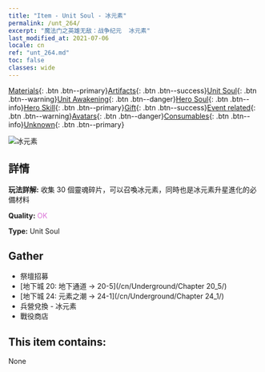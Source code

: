 ```yaml
---
title: "Item - Unit Soul - 冰元素"
permalink: /unt_264/
excerpt: "魔法门之英雄无敌：战争纪元  冰元素"
last_modified_at: 2021-07-06
locale: cn
ref: "unt_264.md"
toc: false
classes: wide
---
```

 [Materials](/ItemsCN/){: .btn .btn--primary}[Artifacts](/ItemsCN/Artifacts/){: .btn .btn--success}[Unit Soul](/ItemsCN/UnitSoul/){: .btn .btn--warning}[Unit Awakening](/ItemsCN/UnitAwakening/){: .btn .btn--danger}[Hero Soul](/ItemsCN/HeroSoul/){: .btn .btn--info}[Hero Skill](/ItemsCN/HeroSkill/){: .btn .btn--primary}[Gift](/ItemsCN/Gift/){: .btn .btn--success}[Event related](/ItemsCN/Events/){: .btn .btn--warning}[Avatars](/ItemsCN/Avatars/){: .btn .btn--danger}[Consumables](/ItemsCN/Consumables/){: .btn .btn--info}[Unknown](/ItemsCN/Unknown/){: .btn .btn--primary}

 ![冰元素](/images/u/ti_bingyuansu2.jpg)

## 詳情
 **玩法詳解:** 收集 30 個靈魂碎片，可以召喚冰元素，同時也是冰元素升星進化的必備材料

 **Quality:** <span style="color: #DA70D6">OK</span>

 **Type:** Unit Soul

## Gather

*    祭壇招募 
*    [地下城 20: 地下通道 -> 20-5](/cn/Underground/Chapter 20_5/) 
*    [地下城 24: 元素之潮 -> 24-1](/cn/Underground/Chapter 24_1/) 
*    兵營兌換 - 冰元素 
*    戰役商店 

## This item contains:

  None

